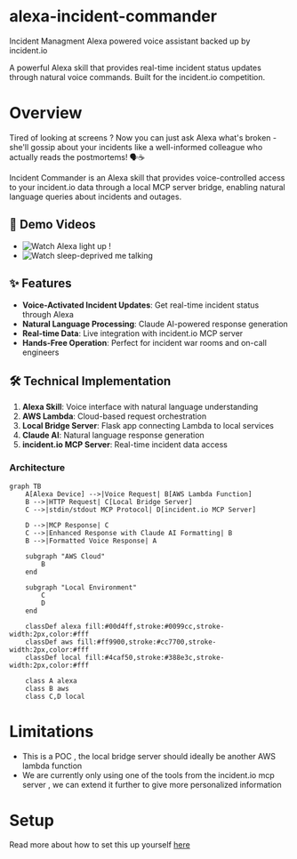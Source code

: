# alexa-incident-commander
Incident Managment Alexa powered voice assistant backed up by incident.io 

A powerful Alexa skill that provides real-time incident status updates through natural voice commands. Built for the incident.io competition.

# Overview

Tired of looking at screens ?  Now you can just ask Alexa what's broken - she'll gossip about your incidents like a well-informed colleague who actually reads the postmortems! 🗣️☕️

Incident Commander is an Alexa skill that provides voice-controlled access to your incident.io data through a local MCP server bridge, enabling natural language queries about incidents and outages.

## 🎥 Demo Videos
- ![Watch Alexa light up !](https://drive.google.com/file/d/1TAFKjdpsVNcOQ-EUT9xgVwtFUhv9o7sQ/view?usp=sharing)
- ![Watch sleep-deprived me talking](https://drive.google.com/file/d/1TAFKjdpsVNcOQ-EUT9xgVwtFUhv9o7sQ/view?usp=sharing)

## ✨ Features

- **Voice-Activated Incident Updates**: Get real-time incident status through Alexa
- **Natural Language Processing**: Claude AI-powered response generation
- **Real-time Data**: Live integration with incident.io MCP server
- **Hands-Free Operation**: Perfect for incident war rooms and on-call engineers

## 🛠️ Technical Implementation

1. **Alexa Skill**: Voice interface with natural language understanding
2. **AWS Lambda**: Cloud-based request orchestration
3. **Local Bridge Server**: Flask app connecting Lambda to local services
4. **Claude AI**: Natural language response generation
5. **incident.io MCP Server**: Real-time incident data access

### Architecture

```mermaid
graph TB
    A[Alexa Device] -->|Voice Request| B[AWS Lambda Function]
    B -->|HTTP Request| C[Local Bridge Server]
    C -->|stdin/stdout MCP Protocol| D[incident.io MCP Server]
    
    D -->|MCP Response| C
    C -->|Enhanced Response with Claude AI Formatting| B
    B -->|Formatted Voice Response| A
    
    subgraph "AWS Cloud"
        B
    end
    
    subgraph "Local Environment"
        C
        D
    end
    
    classDef alexa fill:#00d4ff,stroke:#0099cc,stroke-width:2px,color:#fff
    classDef aws fill:#ff9900,stroke:#cc7700,stroke-width:2px,color:#fff
    classDef local fill:#4caf50,stroke:#388e3c,stroke-width:2px,color:#fff
    
    class A alexa
    class B aws
    class C,D local
```

# Limitations

- This is a POC , the local bridge server should ideally be another AWS lambda function
- We are currently only using one of the tools from the incident.io mcp server , we can extend it further to give more personalized information

# Setup
Read more about how to set this up yourself [here](setup.md)


